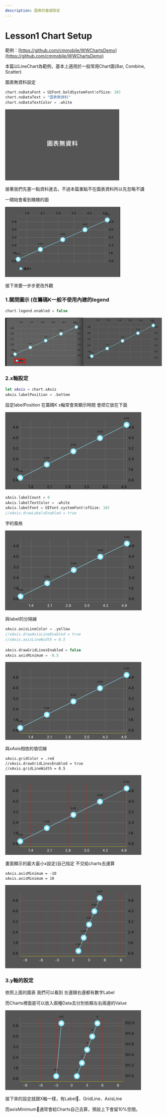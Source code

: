 ```yaml
---
description: 圖表的基礎設定
---
```


# Lesson1 Chart Setup

範例：[https://github.com/cmmobile/WWChartsDemo](https://github.com/cmmobile/WWChartsDemo)

本篇以LineChart為範例，基本上適用於一般常用Chart圖\(Bar, Combine, Scatter\)

圖表無資料設定

```swift
chart.noDataFont = UIFont.boldSystemFont(ofSize: 20)
chart.noDataText = "圖表無資料"
chart.noDataTextColor = .white
```

![&#x7121;&#x8CC7;&#x6599;&#x622A;&#x5716;](../.gitbook/assets/jie-tu-20200604-shang-wu-10.33.16.png)

接著我們先塞一點資料進去，不過本篇重點不在圖表資料所以先忽略不講

一開始會看到醜醜的圖

![](../.gitbook/assets/jie-tu-20200604-xia-wu-2.02.32.png)

接下來要一步步更改外觀

### 1.關閉圖示 \(在籌碼K一般不使用內建的legend

```swift
chart.legend.enabled = false
```

![](../.gitbook/assets/jie-tu-20200604-xia-wu-2.12.28.png)

### 2.x軸設定

```swift
let xAxis = chart.xAxis
xAxis.labelPosition = .bottom
```

設定labelPosition 在籌碼K   x軸常會來顯示時間 會把它放在下面

![](../.gitbook/assets/jie-tu-20200604-xia-wu-2.43.14.png)

```swift
xAxis.labelCount = 6
xAxis.labelTextColor = .white
xAxis.labelFont = UIFont.systemFont(ofSize: 10)
//xAxis.drawLabelsEnabled = true
```

字的風格

![](../.gitbook/assets/jie-tu-20200604-xia-wu-2.44.56.png)

與label的分隔線

```swift
xAxis.axisLineColor = .yellow
//xAxis.drawAxisLineEnabled = true
//xAxis.axisLineWidth = 0.5

xAxis.drawGridLinesEnabled = false
xAxis.axisMinimum = -0.5
```

![](../.gitbook/assets/jie-tu-20200604-xia-wu-2.49.08.png)

與xAxis相依的值切線

```text
xAxis.gridColor = .red
//xAxis.drawGridLinesEnabled = true
//xAxis.gridLineWidth = 0.5
```

![](../.gitbook/assets/jie-tu-20200604-xia-wu-2.53.47.png)

畫面顯示的最大最小x設定\(自己指定 不交給charts去運算

```text
xAxis.axisMinimum = -10
xAxis.axisMinimum = 10
```

![](../.gitbook/assets/jie-tu-20200604-xia-wu-3.03.48.png)

### 3.y軸的設定

依照上面的圖表 我們可以看到 左邊跟右邊都有數字Label

而Charts裡面是可以放入兩種Data去分別依賴左右兩邊的Value

![](../.gitbook/assets/jie-tu-20200604-xia-wu-3.27.46.png)

接下來的設定就跟X軸一樣，有Label、GridLine、AxisLine

而axisMinimum通常會給Charts自己去算，預設上下會留10%空間。

